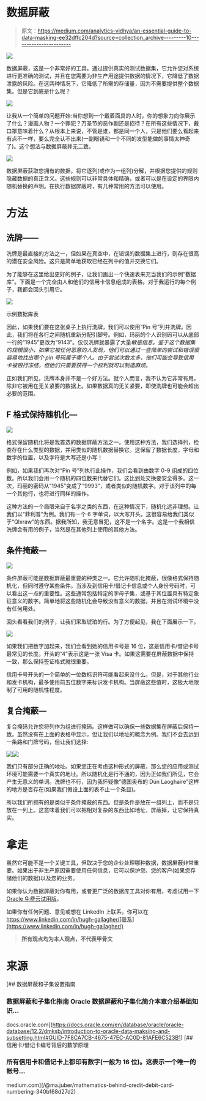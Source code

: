 # 数据屏蔽

> 原文：<https://medium.com/analytics-vidhya/an-essential-guide-to-data-masking-ee32dffc204d?source=collection_archive---------10----------------------->

![](img/9617d01e2618bc7cfbdd2f772de9dd4a.png)

数据屏蔽，这是一个非常好的工具。通过提供真实的测试数据集，它允许您对系统进行更准确的测试，并且在您需要为非生产用途提供数据的情况下，它降低了数据泄露的风险。在这两种情况下，它降低了所需的存储量，因为不需要提供整个数据集。但是它到底是什么呢？

![](img/d62f59d099ec74572c4e8a5982dff3b2.png)

让我从一个简单的问题开始:当你想到一个戴着面具的人时，你的想象力向你展示了什么？漫画人物？一个罪犯？万圣节的恶作剧还是招待？在所有这些情况下，戴口罩意味着什么？从根本上来说，不管是谁，都是同一个人，只是他们要么看起来有点不一样，要么完全认不出来(一副眼镜和一个不同的发型能做的事情太神奇了)。这个想法与数据屏蔽并无二致。

![](img/dd40f0bc93a82e6d612f448df24458d6.png)

数据屏蔽获取您拥有的数据，将它逐列(或作为一组列)分解，并根据您提供的规则隐藏数据的真正含义。这些规则可以非常具体和精确，或者可以是在设定的界限内随机替换的声明。在执行数据屏蔽时，有几种常用的方法可以使用。

# 方法

## **洗牌——**

洗牌是最直接的方法之一，但如果在真空中，在错误的数据集上进行，则存在很高的潜在安全风险。这只是简单地获取已经在列中的值并交换它们。

为了能够在这里给出更好的例子，让我们画出一个快速表来充当我们的示例“数据库”。下面是一个完全由人和他们的信用卡信息组成的表格。对于我运行的每个例子，我都会回头引用它。

![](img/9cf7f735128724b6c3c5e1221b80c683.png)

示例数据库表

因此，如果我们要在这张桌子上执行洗牌，我们可以使用“Pin 号”列并洗牌。因此，我们将在各行之间随机重新分配引脚号。例如，玛丽的个人识别码可以从底部一行的“1945”更改为“9143”。仅仅洗牌就暴露了大量*敏感信息。鉴于这个数据集的规模很小，如果它被任何恶意的人发现，他们可以通过一些简单的尝试和错误很容易地找出哪个 pin 号码属于哪个人。由于尝试次数太多，他们可能会导致信用卡被银行冻结，但他们只需要获得一个权利就可以制造麻烦。*

正如我们所见，洗牌本身并不是一个好方法。就个人而言，我不认为它非常有用，除非它被用在无关紧要的数据上。如果数据真的无关紧要，即使洗牌也可能会超出必要的范围。

## F **格式保持随机化—**

![](img/40bc88b0ac8f7d325ce1a8d9f9fb89be.png)

格式保留随机化将是我首选的数据屏蔽方法之一。使用这种方法，我们选择列，检查存在什么类型的数据，并用类似的随机数据替换它。这保留了数据长度，字母和数字的位置，以及字符是大写还是小写！

例如，如果我们再次对“Pin 号”列执行此操作，我们会看到由数字 0-9 组成的四位数。所以我们会用一个随机的四位数来代替它们。这比到处交换要安全得多。这一次，玛丽的密码从“1945”变成了“9993”，或者类似的随机数字。对于该列中的每一个其他行，也将进行同样的操作。

这种方法的一个局限来自于名字之类的东西，在这种情况下，随机化远非理想。让我们以“菲利普”为例。我们有一个 6 字单词，以大写开头。这很容易给我们类似于“Qlxraw”的东西。据我所知，我无意冒犯，这不是一个名字。这是一个我相信洗牌会有用的例子，当然是在其他列上使用的其他方法。

## 条件掩蔽—

![](img/bb8dc8d4e0de338e5795c06c34e04701.png)

条件屏蔽可能是数据屏蔽最重要的种类之一。它允许随机化掩蔽，很像格式保持随机化，但同时遵守某些条件。当涉及到信用卡/借记卡信息或个人身份号码时，可以看出这一点的重要性。这些通常包括特定的字母子集，或基于其位置具有特定象征意义的数字。简单地将这些随机化会导致没有意义的数据，并且在测试环境中没有任何用处。

回头看看我们的例子，让我们采取琥珀的行。为了方便起见，我在下面展示一下。

![](img/196080ba97c50436b87dc0726ad0f95d.png)

如果我们把数字加起来，我们会看到她的信用卡号是 16 位，这是信用卡/借记卡号最常见的长度。开头的“4”表示这是一张 Visa 卡。如果这需要在屏蔽数据中保持一致，那么保持签证格式就很重要。

信用卡号开头的一个简单的一位数标识符可能看起来没什么。但是，对于其他行业和发卡机构，最多使用前五位数字来标识发卡机构。当屏蔽这些值时，这极大地限制了可用的随机性程度。

## 复合掩蔽—

复合掩码允许您将列作为组进行掩码。这样做可以确保一些数据集在屏蔽后保持一致。虽然没有在上面的表格中显示，但让我们以地址的概念为例。我们不会去远到一条路和门牌号码，但让我们选择:

![](img/393fb3206d92f264b174346fe1efdfa6.png)![](img/0483a6a6d2dab16f99a6f56a98c279e5.png)

我们只有部分正确的地址。如果您正在考虑这种形式的屏蔽，那么您的应用或测试环境可能需要一个真实的地址。所以随机化是行不通的，因为正如我们所见，它会产生无意义的单词。洗牌也不行，因为我怀疑像“德国奥布的 Dún Laoghaire”这样的地方是否存在(如果我们假设上面的表不止一个条目)。

所以我们所拥有的是类似于条件掩蔽的东西。但是条件是放在一组列上，而不是只放在一列上。这意味着我们可以把相对复杂的东西比如地址，屏蔽掉，让它保持真实。

# 拿走

虽然它可能不是一个关键工具，但取决于您的企业处理哪种数据，数据屏蔽非常重要。如果出于非生产原因需要使用任何信息，它可以保护您、您的客户(如果您存储他们的数据)以及您的业务。

如果你认为数据屏蔽对你有用，或者更广泛的数据库工具对你有用，考虑试用一下 [Oracle 免费云试用版](http://bit.ly/OCTrialLink)。

如果你有任何问题、意见或想在 LinkedIn 上联系，你可以在 https://www.linkedin.com/in/hugh-gallagher/[联系](https://www.linkedin.com/in/hugh-gallagher/)

> **所有观点均为本人观点，不代表甲骨文**

# 来源

[](https://docs.oracle.com/en/database/oracle/oracle-database/12.2/dmksb/introduction-to-oracle-data-maksing-and-subsetting.html#GUID-7F8CA7CB-4675-47EC-AC0D-81AFE6C523B1) [## 数据屏蔽和子集设置指南

### 数据屏蔽和子集化指南 Oracle 数据屏蔽和子集化简介本章介绍基础知识…

docs.oracle.com](https://docs.oracle.com/en/database/oracle/oracle-database/12.2/dmksb/introduction-to-oracle-data-maksing-and-subsetting.html#GUID-7F8CA7CB-4675-47EC-AC0D-81AFE6C523B1) [](/@ma.juber/mathematics-behind-credit-debit-card-numbering-340bf68d27d2) [## 信用卡/借记卡编号背后的数学原理

### 所有信用卡和借记卡上都印有数字(一般为 16 位)。这表示一个唯一的帐号…

medium.com](/@ma.juber/mathematics-behind-credit-debit-card-numbering-340bf68d27d2)
